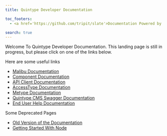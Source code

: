 ```yaml
---
title: Quintype Developer Documentation

toc_footers:
  - <a href='https://github.com/tripit/slate'>Documentation Powered by Slate</a>

search: true
---
```


Welcome To Quintype Developer Documentation. This landing page is still in progress, but please click on one of the links below.

Here are some useful links

* [Malibu Documentation](https://developers.quintype.com/malibu)
* [Component Documentation](https://developers.quintype.com/quintype-node-components)
* [API Client Documentation](https://developers.quintype.com/quintype-node-backend)
* [AccessType Documentation](https://developers.quintype.com/access-type)
* [Metype Documentation](https://developers.quintype.com/metype)
* [Quintype CMS Swagger Documentation](https://developers.quintype.com/swagger)
* [End User Help Documentation](https://help.quintype.com)

Some Deprecated Pages

* [Old Version of the Documentation](https://developers.quintype.com/docs)
* [Getting Started With Node](https://developers.quintype.com/getting-started-with-node)
